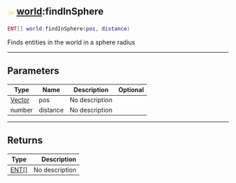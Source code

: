## ![shared](../../.gitbook/assets/shared.png) [world](https://iaswiki.rawr.dev/readme/world):findInSphere

```lua
ENT[] world:findInSphere(pos, distance)
```

Finds entities in the world in a sphere radius

------
## Parameters

| Type   | Name | Description | Optional |
| ------ | ---- | ----------- | -------: |
| [Vector](https://iaswiki.rawr.dev/readme/vector) | pos | No description |  |
| number | distance | No description |  |


------
## Returns

| Type   | Description |
| ------ | ----------: |
| [ENT[]](https://iaswiki.rawr.dev/readme/ent[]) | No description |

